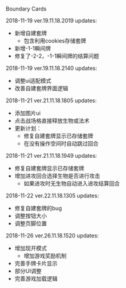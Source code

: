 Boundary Cards

2018-11-19 ver.19.11.18.2019 updates:
* 新增自建套牌
	* 包含利用cookies存储套牌
* 新增-1-1瞬间牌
* 修复了-2-2，-1-1瞬间牌的结算问题

2018-11-19 ver.19.11.18.2140 updates:
* 调整ui适配模式
* 改善自建套牌界面逻辑

2018-11-21 ver.21.11.18.1805 updates:
* 添加图片ui
* 点击战场格直接释放生物或法术
* 更新计划：
	* 修复自建套牌显示已存储套牌
	* 在没有操作空间时自动跳过回合
	
2018-11-21 ver.21.11.18.1949 updates:
* 修复自建套牌显示已存储套牌
* 增加进攻回合选择生物是否进行攻击
	* 如果进攻时无生物自动进入进攻结算回合
	
2018-11-22 ver.22.11.18.1305 updates:
* 修复自建套牌的bug
* 调整按钮大小
* 调整页脚位置

2018-11-26 ver.26.11.18.1520 updates:
* 增加现开模式
	* 增加游戏奖励机制
* 完善手牌卡片显示
* 部分UI调整
* 完善游戏加载逻辑
